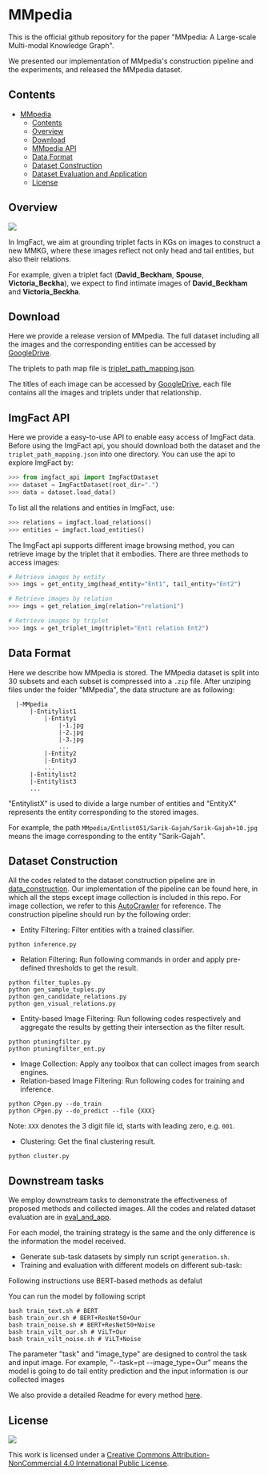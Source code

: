 # MMpedia
This is the official github repository for the paper "MMpedia: A Large-scale Multi-modal Knowledge Graph".

We presented our implementation of MMpedia's construction pipeline and the experiments, and released the MMpedia dataset.

## Contents

- [MMpedia](#imgfact)
  - [Contents](#contents)
  - [Overview](#overview)
  - [Download](#download)
  - [MMpedia API](#imgfact-api)
  - [Data Format](#data-format)
  - [Dataset Construction](#dataset-construction)
  - [Dataset Evaluation and Application](#dataset-evaluation-and-application)
  - [License](#license)

## Overview

<img src="imgs/motivation.jpg"/>


In ImgFact, we aim at grounding triplet facts in KGs on images to construct a new MMKG, where these images reflect not only head and tail entities, but also their relations.

For example, given a triplet fact (**David_Beckham**, **Spouse**, **Victoria_Beckha**), we expect to find intimate images of **David_Beckham** and **Victoria_Beckha**.

## Download

Here we provide a release version of MMpedia. The full dataset including all the images and the corresponding entities can be accessed by [GoogleDrive](https://drive.google.com/drive/folders/17MWnf1hQFuOLJ-8iIe0w7Culhy2DJBzE?usp=sharing).

The triplets to path map file is [triplet_path_mapping.json](https://github.com/kleinercubs/ImgFact/blob/main/triplet_path_mapping.json).

The titles of each image can be accessed by [GoogleDrive](https://drive.google.com/drive/u/0/folders/1ovmay5iSAIJcZOtSYEv6-WAeIfFoEmXo), each file contains all the images and triplets under that relationship.

## ImgFact API

 Here we provide a easy-to-use API to enable easy access of ImgFact data. Before using the ImgFact api, you should download both the dataset and the `triplet_path_mapping.json` into one directory. You can use the api to explore ImgFact by:

```python
>>> from imgfact_api import ImgFactDataset
>>> dataset = ImgFactDataset(root_dir=".")
>>> data = dataset.load_data()
```

To list all the relations and entities in ImgFact, use:

```python
>>> relations = imgfact.load_relations()
>>> entities = imgfact.load_entities()
```

The ImgFact api supports different image browsing method, you can retrieve image by the triplet that it embodies. There are three methods to access images:

```python
# Retrieve images by entity
>>> imgs = get_entity_img(head_entity="Ent1", tail_entity="Ent2")

# Retrieve images by relation
>>> imgs = get_relation_img(relation="relation1")

# Retrieve images by triplet
>>> imgs = get_triplet_img(triplet="Ent1 relation Ent2")
```


## Data Format

Here we describe how MMpedia is stored. The MMpedia dataset is split into 30 subsets and each subset is compressed into a `.zip` file. After unziping files under the folder "MMpedia", the data structure are as following:

```
  |-MMpedia
      |-Entitylist1
          |-Entity1
              |-1.jpg
              |-2.jpg
              |-3.jpg
              ...
          |-Entity2
          |-Entity3
          ...
      |-Entitylist2
      |-Entitylist3
      ...
```

"EntitylistX" is used to divide a large number of entities and "EntityX" represents the entity corresponding to the stored images.

For example, the path `MMpedia/Entlist051/Sarik-Gajah/Sarik-Gajah+10.jpg` means the image corresponding to the entity "Sarik-Gajah".

## Dataset Construction

All the codes related to the dataset construction pipeline are in [data_construction](https://github.com/kleinercubs/ImgFact/tree/main/dataset_construction). 
Our implementation of the pipeline can be found here, in which all the steps except image collection is included in this repo. For image collection, we refer to this [AutoCrawler](https://github.com/YoongiKim/AutoCrawler) for reference.
 The construction pipeline should run by the following order:

- Entity Filtering: Filter entities with a trained classifier.

```
python inference.py
```

- Relation Filtering: Run following commands in order and apply pre-defined thresholds to get the result.

```
python filter_tuples.py
python gen_sample_tuples.py
python gen_candidate_relations.py
python gen_visual_relations.py
```

- Entity-based Image Filtering: Run following codes respectively and aggregate the results by getting their intersection as the filter result.

```
python ptuningfilter.py
python ptuningfilter_ent.py
```

- Image Collection: Apply any toolbox that can collect images from search engines.
- Relation-based Image Filtering: Run following codes for training and inference.

```
python CPgen.py --do_train
python CPgen.py --do_predict --file {XXX}
```

Note: `XXX` denotes the 3 digit file id, starts with leading zero, e.g. `001`.

- Clustering: Get the final clustering result.

```
python cluster.py
```

## Downstream tasks

We employ downstream tasks to demonstrate the effectiveness of proposed methods and collected images. All the codes and related dataset evaluation are in [eval_and_app](https://github.com/kleinercubs/ImgFact/tree/main/eval_and_app).

For each model, the training strategy is the same and the only difference is the information the model received.

- Generate sub-task datasets by simply run script `generation.sh`.
- Training and evaluation with different models on different sub-task:

Following instructions use BERT-based methods as defalut

You can run the model by following script
```
bash train_text.sh # BERT
bash train_our.sh # BERT+ResNet50+Our
bash train_noise.sh # BERT+ResNet50+Noise
bash train_vilt_our.sh # ViLT+Our
bash train_vilt_noise.sh # ViLT+Noise
```

The parameter "task" and "image_type" are designed to control the task and input image. For example, "--task=pt --image_type=Our" means the model is going to do tail entity prediction and the input information is our collected images

We also provide a detailed Readme for every method [here](https://github.com/kleinercubs/ImgFact/tree/main/eval_and_app). 

## License

[![](https://licensebuttons.net/l/by-nc/4.0/88x31.png)](https://creativecommons.org/licenses/by-nc/4.0/)

This work is licensed under a [Creative Commons Attribution-NonCommercial 4.0 International Public License](https://creativecommons.org/licenses/by-nc/4.0/).
